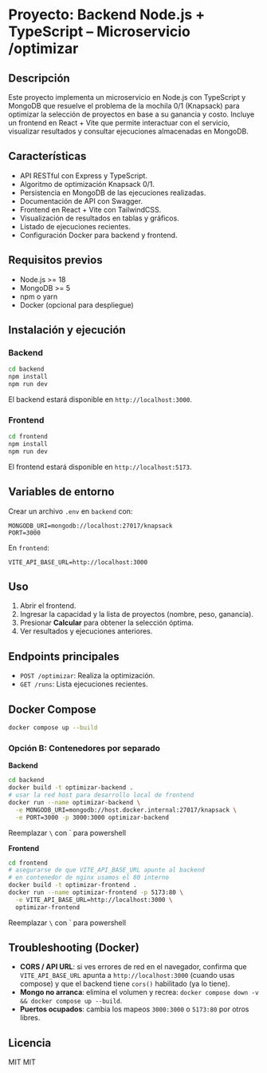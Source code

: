 # Proyecto: Backend Node.js + TypeScript – Microservicio /optimizar

## Descripción
Este proyecto implementa un microservicio en Node.js con TypeScript y MongoDB que resuelve el problema de la mochila 0/1 (Knapsack) para optimizar la selección de proyectos en base a su ganancia y costo. Incluye un frontend en React + Vite que permite interactuar con el servicio, visualizar resultados y consultar ejecuciones almacenadas en MongoDB.

## Características
- API RESTful con Express y TypeScript.
- Algoritmo de optimización Knapsack 0/1.
- Persistencia en MongoDB de las ejecuciones realizadas.
- Documentación de API con Swagger.
- Frontend en React + Vite con TailwindCSS.
- Visualización de resultados en tablas y gráficos.
- Listado de ejecuciones recientes.
- Configuración Docker para backend y frontend.

## Requisitos previos
- Node.js >= 18
- MongoDB >= 5
- npm o yarn
- Docker (opcional para despliegue)

## Instalación y ejecución
### Backend
```bash
cd backend
npm install
npm run dev
```
El backend estará disponible en `http://localhost:3000`.

### Frontend
```bash
cd frontend
npm install
npm run dev
```
El frontend estará disponible en `http://localhost:5173`.

## Variables de entorno
Crear un archivo `.env` en `backend` con:
```
MONGODB_URI=mongodb://localhost:27017/knapsack
PORT=3000
```
En `frontend`:
```
VITE_API_BASE_URL=http://localhost:3000
```

## Uso
1. Abrir el frontend.
2. Ingresar la capacidad y la lista de proyectos (nombre, peso, ganancia).
3. Presionar **Calcular** para obtener la selección óptima.
4. Ver resultados y ejecuciones anteriores.

## Endpoints principales
- `POST /optimizar`: Realiza la optimización.
- `GET /runs`: Lista ejecuciones recientes.


## Docker Compose
```bash
docker compose up --build
```

### Opción B: Contenedores por separado
**Backend**
```bash
cd backend
docker build -t optimizar-backend .
# usar la red host para desarrollo local de frontend
docker run --name optimizar-backend \
  -e MONGODB_URI=mongodb://host.docker.internal:27017/knapsack \
  -e PORT=3000 -p 3000:3000 optimizar-backend
```

Reemplazar `\` con ` para powershell

**Frontend**
```bash
cd frontend
# asegurarse de que VITE_API_BASE_URL apunte al backend
# en contenedor de nginx usamos el 80 interno
docker build -t optimizar-frontend .
docker run --name optimizar-frontend -p 5173:80 \
  -e VITE_API_BASE_URL=http://localhost:3000 \
  optimizar-frontend
```

Reemplazar `\` con ` para powershell

## Troubleshooting (Docker)
- **CORS / API URL**: si ves errores de red en el navegador, confirma que `VITE_API_BASE_URL` apunta a `http://localhost:3000` (cuando usas compose) y que el backend tiene `cors()` habilitado (ya lo tiene).
- **Mongo no arranca**: elimina el volumen y recrea: `docker compose down -v && docker compose up --build`.
- **Puertos ocupados**: cambia los mapeos `3000:3000` o `5173:80` por otros libres.

## Licencia
MIT
MIT

